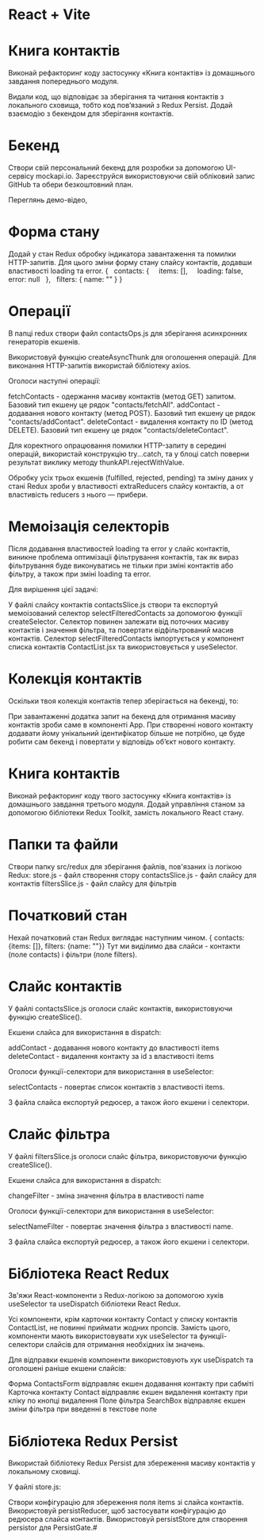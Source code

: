 # React + Vite

# Книга контактів

Виконай рефакторинг коду застосунку «Книга контактів» із домашнього завдання попереднього модуля.

Видали код, що відповідає за зберігання та читання контактів з локального сховища, тобто код пов’язаний з Redux Persist.
Додай взаємодію з бекендом для зберігання контактів.

# Бекенд

Створи свій персональний бекенд для розробки за допомогою UI-сервісу mockapi.io. Зареєструйся використовуючи свій обліковий запис GitHub та обери безкоштовний план.

Переглянь демо-відео,

<!-- https://66cb624b4290b1c4f19a33bc.mockapi.io/contacts -->

# Форма стану

Додай у стан Redux обробку індикатора завантаження та помилки HTTP-запитів. Для цього зміни форму стану слайсу контактів, додавши властивості loading та error.
{
  contacts: {
    items: [],
    loading: false,
    error: null
  },
  filters: {
name: ""
}
}

# Операції

В папці redux створи файл contactsOps.js для зберігання асинхронних генераторів екшенів.

Використовуй функцію createAsyncThunk для оголошення операцій.
Для виконання HTTP-запитів використай бібліотеку axios.

Оголоси наступні операції:

fetchContacts - одержання масиву контактів (метод GET) запитом. Базовий тип екшену це рядок "contacts/fetchAll".
addContact - додавання нового контакту (метод POST). Базовий тип екшену це рядок "contacts/addContact".
deleteContact - видалення контакту по ID (метод DELETE). Базовий тип екшену це рядок "contacts/deleteContact".

Для коректного опрацювання помилки HTTP-запиту в середині операцій, використай конструкцію try...catch, та у блоці catch поверни результат виклику методу thunkAPI.rejectWithValue.

Обробку усіх трьох екшенів (fulfilled, rejected, pending) та зміну даних у стані Redux зроби у властивості extraReducers слайсу контактів, а от властивість reducers з нього — прибери.

# Мемоізація селекторів

Після додавання властивостей loading та error у слайс контактів, виникне проблема оптимізаціі фільтрування контактів, так як вираз фільтрування буде виконуватись не тільки при зміні контактів або фільтру, а також при зміні loading та error.

Для вирішення цієї задачі:

У файлі слайсу контактів contactsSlice.js створи та експортуй мемоізований селектор selectFilteredContacts за допомогою функції createSelector.
Селектор повинен залежати від поточних масиву контактів і значення фільтра, та повертати відфільтрований масив контактів.
Селектор selectFilteredContacts імпортується у компонент списка контактів ContactList.jsx та використовується у useSelector.

# Колекція контактів

Оскільки твоя колекція контактів тепер зберігається на бекенді, то:

При завантаженні додатка запит на бекенд для отримання масиву контактів зроби саме в компоненті Арр.
При створенні нового контакту додавати йому унікальний ідентифікатор більше не потрібно, це буде робити сам бекенд і повертати у відповідь об’єкт нового контакту.

<!-- ___________________________________________old task___________________________________________ -->

# Книга контактів

Виконай рефакторинг коду твого застосунку «Книга контактів» із домашнього завдання третього модуля. Додай управління станом за допомогою бібліотеки Redux Toolkit, замість локального React стану.

# Папки та файли

Створи папку src/redux для зберігання файлів, пов'язаних із логікою Redux:
store.js - файл створення стору
contactsSlice.js - файл слайсу для контактів
filtersSlice.js - файл слайсу для фільтрів

# Початковий стан

Нехай початковий стан Redux виглядає наступним чином.
{ contacts: {items: []},
filters: {name: ""}}
Тут ми виділимо два слайси - контакти (поле contacts) і фільтри (поле filters).

# Слайс контактів

У файлі contactsSlice.js оголоси слайс контактів, використовуючи функцію createSlice().

Екшени слайса для використання в dispatch:

addContact - додавання нового контакту до властивості items
deleteContact - видалення контакту за id з властивості items

Оголоси функції-селектори для використання в useSelector:

selectContacts - повертає список контактів з властивості items.

З файла слайса експортуй редюсер, а також його екшени і селектори.

# Слайс фільтра

У файлі filtersSlice.js оголоси слайс фільтра, використовуючи функцію createSlice().

Екшени слайса для використання в dispatch:

changeFilter - зміна значення фільтра в властивості name

Оголоси функції-селектори для використання в useSelector:

selectNameFilter - повертає значення фільтра з властивості name.

З файла слайса експортуй редюсер, а також його екшени і селектори.

# Бібліотека React Redux

Зв'яжи React-компоненти з Redux-логікою за допомогою хуків useSelector та useDispatch бібліотеки React Redux.

Усі компоненти, крім карточки контакту Contact у списку контактів ContactList, не повинні приймати жодних пропсів. Замість цього, компоненти мають використовувати хук useSelector та функції-селектори слайсів для отримання необхідних їм значень.

Для відправки екшенів компоненти використовують хук useDispatch та оголошені раніше екшени слайсів:

Форма ContactsForm відправляє екшен додавання контакту при сабміті
Карточка контакту Contact відправляє екшен видалення контакту при кліку по кнопці видалення
Поле фільтра SearchBox відправляє екшен зміни фільтра при введенні в текстове поле

# Бібліотека Redux Persist

Використай бібліотеку Redux Persist для збереження масиву контактів у локальному сховищі.

У файлі store.js:

Створи конфігурацію для збереження поля items зі слайса контактів.
Використовуй persistReducer, щоб застосувати конфігурацію до редюсера слайса контактів.
Використовуй persistStore для створення persistor для PersistGate.#
